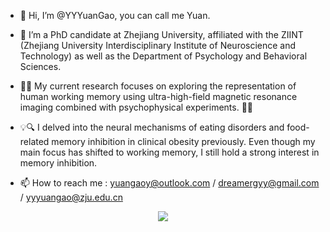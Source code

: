 - 👋 Hi, I’m @YYYuanGao, you can call me Yuan.
  
- 🌱 I’m a PhD candidate at Zhejiang University, affiliated with the ZIINT (Zhejiang University Interdisciplinary Institute of Neuroscience and Technology) as well as the Department of Psychology and Behavioral Sciences.
- 🧠🔬 My current research focuses on exploring the representation of human working memory using ultra-high-field magnetic resonance imaging combined with psychophysical experiments. 🧪🌀

- 💡🔍 I delved into the neural mechanisms of eating disorders and food-related memory inhibition in clinical obesity previously. Even though my main focus has shifted to working memory, I still hold a strong interest in memory inhibition. 

- 📫 How to reach me : yuangaoy@outlook.com / dreamergyy@gmail.com / yyyuangao@zju.edu.cn


<p align="center">
<img src = "https://www.pinterest.com/pin/brain-gif-brain-discover-share-gifs--719379740487117604/">
</p >



<!---
YYYuanGao/YYYuanGao is a ✨ special ✨ repository because its `README.md` (this file) appears on your GitHub profile.
You can click the Preview link to take a look at your changes.
--->
